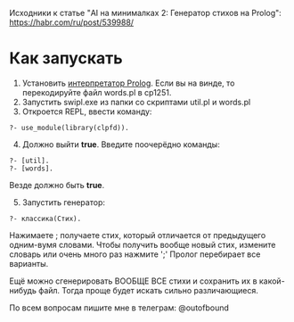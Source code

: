 Исходники к статье "AI на минималках 2: Генератор стихов на Prolog": https://habr.com/ru/post/539988/

# Как запускать
1. Установить [интерпретатор Prolog](http://swi-prolog.org).
Если вы на винде, то перекодируйте файл words.pl в cp1251.
2. Запустить swipl.exe из папки со скриптами util.pl и words.pl
3. Откроется REPL, ввести команду:
```
?- use_module(library(clpfd)).
```
4. Должно выйти **true**. Введите поочерёдно команды:
```
?- [util].
?- [words].
```
Везде должно быть **true**.

5. Запустить генератор:
```
?- классика(Стих).
```

Нажимаете ; получаете стих, который отличается от предыдущего одним-вумя словами. Чтобы получить вообще новый стих, измените словарь или очень много раз нажмите ';' 
Пролог перебирает все варианты.

Ещё можно сгенерировать ВООБЩЕ ВСЕ стихи и сохранить их в какой-нибудь файл. Тогда проще будет искать сильно различающиеся.

По всем вопросам пишите мне в телеграм: @outofbound
